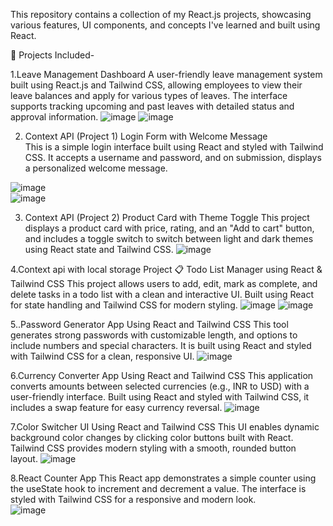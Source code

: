 This repository contains a collection of my React.js projects, showcasing various features, UI components, and concepts I've learned and built using React.

📁 Projects Included-

1.Leave Management Dashboard
A user-friendly leave management system built using React.js and Tailwind CSS, allowing employees to view their leave balances and apply for various types of leaves. The interface supports tracking upcoming and past leaves with detailed status and approval information.
![image](https://github.com/user-attachments/assets/992009a8-5f77-4619-9d88-d117af4d9696)
![image](https://github.com/user-attachments/assets/49e42118-e02d-47fd-9cd7-e54f62e77fcf)

2. Context API (Project 1)
Login Form with Welcome Message  
This is a simple login interface built using React and styled with Tailwind CSS. It accepts a username and password, and on submission, displays a personalized welcome message.  

![image](https://github.com/user-attachments/assets/73834169-4b6c-4667-8fb0-83183e2b8120)  
![image](https://github.com/user-attachments/assets/660e566e-98d4-4793-9af6-872a0571df80)

3. Context API (Project 2)
Product Card with Theme Toggle 
This project displays a product card with price, rating, and an "Add to cart" button, and includes a toggle switch to switch between light and dark themes using React state and Tailwind CSS.
![image](https://github.com/user-attachments/assets/ae4862b2-e247-4c9e-92bc-edf0d5923e38)

4.Context api with local storage Project
📋 Todo List Manager using React & Tailwind CSS
This project allows users to add, edit, mark as complete, and delete tasks in a todo list with a clean and interactive UI. Built using React for state handling and Tailwind CSS for modern styling.
![image](https://github.com/user-attachments/assets/4aaa3113-1891-4591-a41c-493f81681d1c)
![image](https://github.com/user-attachments/assets/8896bba4-b488-4ef4-9fc2-7ee1c0660097)

5..Password Generator App Using React and Tailwind CSS
This tool generates strong passwords with customizable length, and options to include numbers and special characters. It is built using React and styled with Tailwind CSS for a clean, responsive UI.
![image](https://github.com/user-attachments/assets/2313cf55-c4da-4668-83cf-e737a6239517)

6.Currency Converter App Using React and Tailwind CSS
This application converts amounts between selected currencies (e.g., INR to USD) with a user-friendly interface. Built using React and styled with Tailwind CSS, it includes a swap feature for easy currency reversal.
![image](https://github.com/user-attachments/assets/312d6d4c-8dfd-4bfe-a098-f6af6e61e5bf)

7.Color Switcher UI Using React and Tailwind CSS
This UI enables dynamic background color changes by clicking color buttons built with React. Tailwind CSS provides modern styling with a smooth, rounded button layout.
![image](https://github.com/user-attachments/assets/0062f82e-5ba0-4d71-adbb-ca4bc1b2202b)

8.React Counter App
This React app demonstrates a simple counter using the useState hook to increment and decrement a value. The interface is styled with Tailwind CSS for a responsive and modern look.  
![image](https://github.com/user-attachments/assets/bc9dceeb-60dc-433c-ad35-8d944b57b140)








